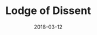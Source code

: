 ---
layout: default
modal-id: 9
date: 2018-03-12
title: Lodge of Dissent
img: lodge-of-dissent-thumb.gif
alt: image-alt
project-date: Work-In-Progress
download: TBA
source: Not Available
description: A deck-building game of territorial acquisition. Charm enemy monsters to recruit them, and if you have more monsters than your opponent by the time the board is full, you win!
inspiration: This project has been very rewarding for me, as it is my first multiplayer game. It's also been a great way to learn more about AI, in order to build distinct computer opponents. I'm very excited to finish this game and share it with the world.
---